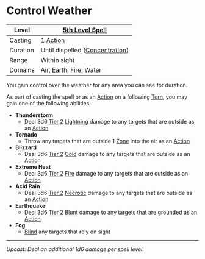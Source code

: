 # Control Weather

| Level    | [5th Level Spell](5th%20Level%20Spells.md)                                                                                                                  |
| -------- | ------------------------------------------------------------------------------------------------------------------------------------------------------------ |
| Casting  | 1 [Action](../../../../Game%20Procedures/Core%20Procedures/Action.md)                                                                                        |
| Duration | Until dispelled ([Concentration](../../Concentration.md))                                                                                                    |
| Range    | Within sight                                                                                                                                                 |
| Domains  | [Air](../../Spell%20Domains/Air.md), [Earth](../../Spell%20Domains/Earth.md), [Fire](../../Spell%20Domains/Fire.md), [Water](../../Spell%20Domains/Water.md) |

You gain control over the weather for any area you can see for duration.

As part of casting the spell or as an [Action](../../../../Game%20Procedures/Core%20Procedures/Action.md) on a following [Turn](../../../../Game%20Procedures/Core%20Procedures/Turn.md), you may gain one of the following abilities:

- **Thunderstorm**
	- Deal 3d6 [Tier 2](../../../../Game%20Procedures/Combat/Damage/Damage%20Tiers/Tier%202.md) [Lightning](../../../../Game%20Procedures/Combat/Damage/Damage%20Types/Lightning.md) damage to any targets that are outside as an [Action](../../../../Game%20Procedures/Core%20Procedures/Action.md)
- **Tornado**
	- Throw any targets that are outside 1 [Zone](../../../../Game%20Procedures/Core%20Procedures/Zone.md) into the air as an [Action](../../../../Game%20Procedures/Core%20Procedures/Action.md)
- **Blizzard**
	- Deal 3d6 [Tier 2](../../../../Game%20Procedures/Combat/Damage/Damage%20Tiers/Tier%202.md) [Cold](../../../../Game%20Procedures/Combat/Damage/Damage%20Types/Cold.md) damage to any targets that are outside as an [Action](../../../../Game%20Procedures/Core%20Procedures/Action.md)
- **Extreme Heat**
	- Deal 3d6 [Tier 2](../../../../Game%20Procedures/Combat/Damage/Damage%20Tiers/Tier%202.md) [Fire](../../Spell%20Domains/Fire.md) damage to any targets that are outside as an [Action](../../../../Game%20Procedures/Core%20Procedures/Action.md)
- **Acid Rain**
	- Deal 3d6 [Tier 2](../../../../Game%20Procedures/Combat/Damage/Damage%20Tiers/Tier%202.md) [Necrotic](../../../../Game%20Procedures/Combat/Damage/Damage%20Types/Necrotic.md) damage to any targets that are outside as an [Action](../../../../Game%20Procedures/Core%20Procedures/Action.md)
- **Earthquake**
	- Deal 3d6 [Tier 2](../../../../Game%20Procedures/Combat/Damage/Damage%20Tiers/Tier%202.md) [Blunt](../../../../Game%20Procedures/Combat/Damage/Damage%20Types/Blunt.md) damage to any targets that are grounded as an [Action](../../../../Game%20Procedures/Core%20Procedures/Action.md)
- **Fog**
	- [Blind](../../../../Game%20Procedures/Conditions/Blinded.md) any targets that rely on sight

---
*Upcast: Deal an additional 1d6 damage per spell level.*
